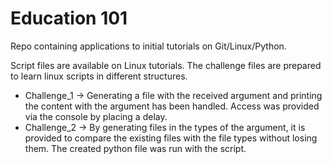 # Education 101

Repo containing applications to initial tutorials on Git/Linux/Python.

Script files are available on Linux tutorials. The challenge files are prepared to learn linux scripts in different structures.
- Challenge_1 -> Generating a file with the received argument and printing the content with the argument has been handled. Access was provided via the console by placing a delay.
- Challenge_2 -> By generating files in the types of the argument, it is provided to compare the existing files with the file types without losing them. The created python file was run with the script.